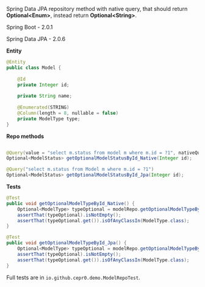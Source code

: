Spring Data JPA repository method with native query, that should return **Optional&lt;Enum&gt;**, instead return **Optional&lt;String&gt;**. 

Spring Boot -  2.0.1

Spring Data JPA - 2.0.6

**Entity**

```java
@Entity
public class Model {
	
	@Id 
	private Integer id;
	
	private String name;
	
	@Enumerated(STRING) 
	@Column(length = 8, nullable = false) 
	private ModelType type;
}
```
**Repo methods**

```java

@Query(value = "select m.status from model m where m.id = ?1", nativeQuery = true)
Optional<ModelStatus> getOptionalModelStatusById_Native(Integer id);

@Query("select m.status from Model m where m.id = ?1")
Optional<ModelStatus> getOptionalModelStatusById_Jpa(Integer id);

```

**Tests**

```java
@Test
public void getOptionalModelTypeById_Native() {
    Optional<ModelType> typeOptional = modelRepo.getOptionalModelTypeById_Native(1);
    assertThat(typeOptional).isNotEmpty();
    assertThat(typeOptional.get()).isOfAnyClassIn(ModelType.class);
}

@Test
public void getOptionalModelTypeById_Jpa() {
    Optional<ModelType> typeOptional = modelRepo.getOptionalModelTypeById_Jpa(1);
    assertThat(typeOptional).isNotEmpty();
    assertThat(typeOptional.get()).isOfAnyClassIn(ModelType.class);
}
```

Full tests are in `io.github.cepr0.demo.ModelRepoTest`.
